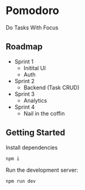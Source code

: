 # Pomodoro

Do Tasks With Focus

## Roadmap

- Sprint 1
  - Initital UI
  - Auth
- Sprint 2
  - Backend (Task CRUD)
- Sprint 3
  - Analytics
- Sprint 4
  - Nail in the coffin

## Getting Started

Install dependencies

```bash
npm i
```

Run the development server:

```bash
npm run dev
```
